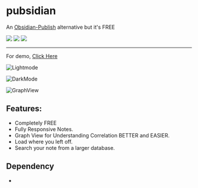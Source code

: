 # pubsidian
An [Obsidian-Publish](https://obsidian.md/publish) alternative but it's FREE

![](https://img.shields.io/badge/Initial%20Build-Success-brightgreen) ![](https://img.shields.io/badge/Final%20Release-Work%20in%20Progress-yellowgreen) ![](https://img.shields.io/badge/Demo-Active-brightgreen)

---
For demo, [Click Here](https://yoursamlan.github.io/pubsidian)

![Lightmode](https://user-images.githubusercontent.com/33586885/127748655-8621a2cd-ee11-4834-8431-98ae413543a2.png)

![DarkMode](https://user-images.githubusercontent.com/33586885/127748617-77223cdf-d3d2-43db-aaa7-618e824d1c22.png)

![GraphView](https://user-images.githubusercontent.com/33586885/127748717-7c65dd5e-5ced-4d41-96dc-e9b10c0d4975.png)


## Features:
- Completely FREE
- Fully Responsive Notes.
- Graph View for Understanding Correlation BETTER and EASIER.
- Load where you left off.
- Search your note from a larger database.

## Dependency
- 
